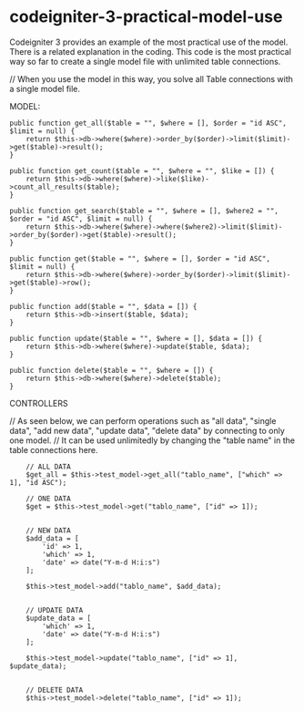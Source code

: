 # codeigniter-3-practical-model-use
 Codeigniter 3 provides an example of the most practical use of the model. There is a related explanation in the coding. This code is the most practical way so far to create a single model file with unlimited table connections.

// When you use the model in this way, you solve all Table connections with a single model file.

MODEL:

    public function get_all($table = "", $where = [], $order = "id ASC", $limit = null) {
        return $this->db->where($where)->order_by($order)->limit($limit)->get($table)->result();
    }

    public function get_count($table = "", $where = "", $like = []) {
        return $this->db->where($where)->like($like)->count_all_results($table);
    }

    public function get_search($table = "", $where = [], $where2 = "", $order = "id ASC", $limit = null) {
        return $this->db->where($where)->where($where2)->limit($limit)->order_by($order)->get($table)->result();
    }

    public function get($table = "", $where = [], $order = "id ASC", $limit = null) {
        return $this->db->where($where)->order_by($order)->limit($limit)->get($table)->row();
    }

    public function add($table = "", $data = []) {
        return $this->db->insert($table, $data);
    }

    public function update($table = "", $where = [], $data = []) {
        return $this->db->where($where)->update($table, $data);
    }

    public function delete($table = "", $where = []) {
        return $this->db->where($where)->delete($table);
    }

    
CONTROLLERS

 // As seen below, we can perform operations such as "all data", "single data", "add new data", "update data", "delete data" by connecting to only one model. 
 // It can be used unlimitedly by changing the "table name" in the table connections here.

        
        // ALL DATA
        $get_all = $this->test_model->get_all("tablo_name", ["which" => 1], "id ASC");

        // ONE DATA
        $get = $this->test_model->get("tablo_name", ["id" => 1]);


        // NEW DATA
        $add_data = [
            'id' => 1,
            'which' => 1,
            'date' => date("Y-m-d H:i:s")
        ];

        $this->test_model->add("tablo_name", $add_data);


        // UPDATE DATA
        $update_data = [
            'which' => 1,
            'date' => date("Y-m-d H:i:s")
        ];

        $this->test_model->update("tablo_name", ["id" => 1], $update_data);


        // DELETE DATA
        $this->test_model->delete("tablo_name", ["id" => 1]);

        
    
